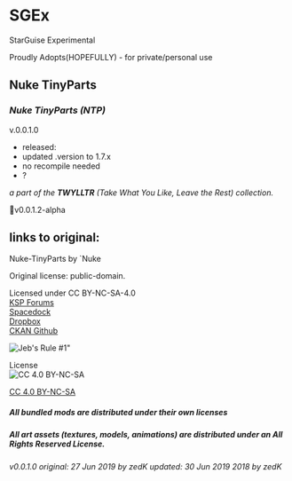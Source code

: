 # SGEx  
StarGuise Experimental  

Proudly Adopts(HOPEFULLY) - for private/personal use  

## Nuke TinyParts 
### ***Nuke TinyParts (NTP)***  

v.0.0.1.0 
   * released:  
   * updated .version to 1.7.x  
   * no recompile needed
   * ?  


*a part of the **TWYLLTR** (Take What You Like, Leave the Rest) collection.*  
 
📌v0.0.1.2-alpha  

## links to original:  
Nuke-TinyParts by `Nuke

Original license: public-domain.  

Licensed under CC BY-NC-SA-4.0  
[KSP Forums](https://forum.kerbalspaceprogram.com/index.php?/topic/138431-112-on-demand-fuel-cells-odfc-v11/)  
[Spacedock](https://spacedock.info/mod/618/ODFC%20-%20On%20Demand%20Fuel%20Cells)  
[Dropbox](https://drive.google.com/drive/folders/1WPu-nxiyoI-xSWWkb_FJ5wDdqelR4jVk)  
[CKAN Github](https://github.com/KSP-CKAN/CKAN-meta/commit/6b00321e9a4ad5f8ccc5bebb9e57ca02cbde61d3)



![Jeb's Rule #1"](https://ic.pics.livejournal.com/asaratov/25113347/1448500/1448500_original.jpg   "Jeb's Rule #1") 


License  
![[CC 4.0 BY-NC-SA](https://creativecommons.org/licenses/by-nc-sa/4.0/)](https://i.creativecommons.org/l/by-nc-sa/4.0/88x31.png "CC 4.0 BY-NC-SA")

[CC 4.0 BY-NC-SA](https://creativecommons.org/licenses/by-nc-sa/4.0/)

##### All bundled mods are distributed under their own licenses
##### All art assets (textures, models, animations) are distributed under an All Rights Reserved License.

###### v0.0.1.0 original: 27 Jun 2019 by zedK updated: 30 Jun 2019 2018 by zedK
